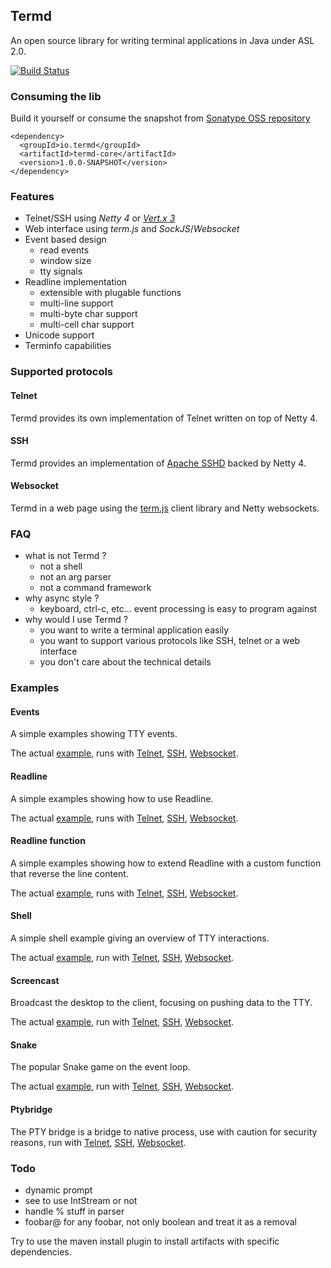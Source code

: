 ## Termd

An open source library for writing terminal applications in Java under ASL 2.0.

[![Build Status](https://termd.ci.cloudbees.com/buildStatus/icon?job=termd-core)](https://termd.ci.cloudbees.com/job/termd-core/)

### Consuming the lib

Build it yourself or consume the snapshot from [Sonatype OSS repository](https://oss.sonatype.org/content/repositories/snapshots/io/termd/termd-core/)

```
<dependency>
  <groupId>io.termd</groupId>
  <artifactId>termd-core</artifactId>
  <version>1.0.0-SNAPSHOT</version>
</dependency>
```

### Features

- Telnet/SSH using _Netty 4_ or [_Vert.x 3_](https://github.com/vert-x3/vertx-shell)
- Web interface using _term.js_ and _SockJS_/_Websocket_
- Event based design
   - read events
   - window size
   - tty signals
- Readline implementation
   - extensible with plugable functions
   - multi-line support
   - multi-byte char support
   - multi-cell char support
- Unicode support
- Terminfo capabilities

### Supported protocols

#### Telnet

Termd provides its own implementation of Telnet written on top of Netty 4.

#### SSH

Termd provides an implementation of [Apache SSHD](http://mina.apache.org/sshd-project/) backed by Netty 4.

#### Websocket

Termd in a web page using the [term.js](https://github.com/chjj/term.js/) client library and Netty websockets.

### FAQ

- what is not Termd ?
  - not a shell
  - not an arg parser
  - not a command framework
- why async style ?
  - keyboard, ctrl-c, etc... event processing is easy to program against
- why would I use Termd ?
  - you want to write a terminal application easily
  - you want to support various protocols like SSH, telnet or a web interface
  - you don't care about the technical details

### Examples

#### Events

A simple examples showing TTY events.

The actual [example](src/examples/java/examples/events/EventsExample.java), runs with
[Telnet](src/examples/java/examples/events/TelnetEventsExample.java),
[SSH](src/examples/java/examples/events/SshEventsExample.java),
[Websocket](src/examples/java/examples/events/WebsocketEventsExample.java).

#### Readline

A simple examples showing how to use Readline.

The actual [example](src/examples/java/examples/readline/ReadlineExample.java), runs with
[Telnet](src/examples/java/examples/readline/TelnetReadlineExample.java),
[SSH](src/examples/java/examples/readline/SshReadlineExample.java),
[Websocket](src/examples/java/examples/readline/WebsocketReadlineExample.java).

#### Readline function

A simple examples showing how to extend Readline with a custom function that reverse the line content.

The actual [example](src/examples/java/examples/readlinefunction/ReadlineFunctionExample.java), runs with
[Telnet](src/examples/java/examples/readlinefunction/TelnetReadlineFunctionExample.java),
[SSH](src/examples/java/examples/readlinefunction/SshReadlineFunctionExample.java),
[Websocket](src/examples/java/examples/readlinefunction/WebsocketReadlineFunctionExample.java).

#### Shell

A simple shell example giving an overview of TTY interactions.

The actual [example](src/examples/java/examples/shell/Shell.java), run with
[Telnet](src/examples/java/examples/shell/TelnetShellExample.java),
[SSH](src/examples/java/examples/shell/SshShellExample.java),
[Websocket](src/examples/java/examples/shell/WebsocketShellExample.java).

#### Screencast

Broadcast the desktop to the client, focusing on pushing data to the TTY.

The actual [example](src/examples/java/examples/screencast/Screencaster.java), run with
[Telnet](src/examples/java/examples/screencast/TelnetScreencastingExample.java),
[SSH](src/examples/java/examples/screencast/SshScreencastingExample.java),
[Websocket](src/examples/examples/java/screencast/WebsocketScreencastingExample.java).

#### Snake

The popular Snake game on the event loop.

The actual [example](src/examples/java/examples/snake/SnakeGame.java), run with
[Telnet](src/examples/java/examples/screencast/TelnetScreencastingExample.java),
[SSH](src/examples/java/examples/screencast/SshScreencastingExample.java),
[Websocket](src/examples/java/examples/screencast/WebsocketScreencastingExample.java).

#### Ptybridge

The PTY bridge is a bridge to native process, use with caution for security reasons, run with
[Telnet](src/examples/java/examples/ptybridge/TelnetPtyBridgeExample.java),
[SSH](src/examples/java/examples/ptybridge/SshPtyBridgeExample.java),
[Websocket](src/examples/java/examples/ptybridge/WebsocketPtyBridgeExample.java).

### Todo

- dynamic prompt
- see to use IntStream or not
- handle % stuff in parser
- foobar@ for any foobar, not only boolean and treat it as a removal

Try to use the maven install plugin to install artifacts with specific dependencies.
